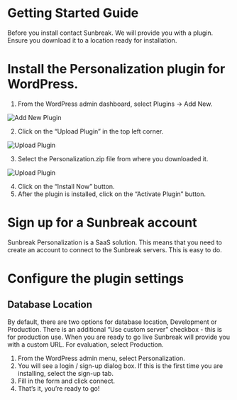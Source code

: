 # Getting Started Guide

Before you install contact Sunbreak. We will provide you with a plugin. Ensure you download it to a location ready for installation.

# Install the Personalization plugin for WordPress.

1. From the WordPress admin dashboard, select Plugins -> Add New.

![Add New Plugin](../../img/getting-started-1.png)

2. Click on the “Upload Plugin” in the top left corner.

![Upload Plugin](../../img/getting-started-2.png)

3. Select the Personalization.zip file from where you downloaded it.

![Upload Plugin](../../img/getting-started-3.png)

4. Click on the “Install Now” button.
5. After the plugin is installed, click on the “Activate Plugin” button.


# Sign up for a Sunbreak account

Sunbreak Personalization is a SaaS solution. This means that you need to create an account to connect to the Sunbreak servers. This is easy to do.

# Configure the plugin settings

## Database Location

By default, there are two options for database location, Development or Production. There is an additional “Use custom server” checkbox - this is for production use. When you are ready to go live Sunbreak will provide you with a custom URL. For evaluation, select Production.

1. From the WordPress admin menu, select Personalization.
1. You will see a login / sign-up dialog box. If this is the first time you are installing, select the sign-up tab.
1. Fill in the form and click connect.
1. That’s it, you’re ready to go!
